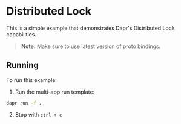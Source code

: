 # Distributed Lock

This is a simple example that demonstrates Dapr's Distributed Lock capabilities.

> **Note:** Make sure to use latest version of proto bindings.

## Running

To run this example:

1. Run the multi-app run template:

<!-- STEP
name: Run multi-app
output_match_mode: substring
match_order: none
expected_stdout_lines:
  - '== APP - distributed-lock-example == Successfully locked some-data'
  - '== APP - distributed-lock-example == Unsuccessfully locked some-data'
  - '== APP - distributed-lock-example == Successfully unlocked some-data'
background: true
sleep: 30
timeout_seconds: 90
-->

```bash
dapr run -f .
```

<!-- END_STEP -->

2. Stop with `ctrl + c`
